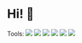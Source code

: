 # Hi! :wave:

Tools:
![](https://img.shields.io/badge/-Azure-informational?style=flat&logo=microsoft-azure&logoColor=white&color=0089D6)
![](https://img.shields.io/badge/-Python-informational?style=flat&logo=python&logoColor=white&color=3776AB)
![](https://img.shields.io/badge/-Tableau-informational?style=flat&logo=tableau&logoColor=white&color=E97627)
![](https://img.shields.io/badge/-GitHub-informational?style=flat&logo=github&logoColor=white&color=181717)
![](https://img.shields.io/badge/-VS_Code-informational?style=flat&logo=visual-studio-code&logoColor=white&color=007ACC)
![](https://img.shields.io/badge/-LinkedIn-informational?style=flat&logo=linkedin&logoColor=white&color=0077B5)



<!--
**craig-shenton/craig-shenton** is a ✨ _special_ ✨ repository because its `README.md` (this file) appears on your GitHub profile.
